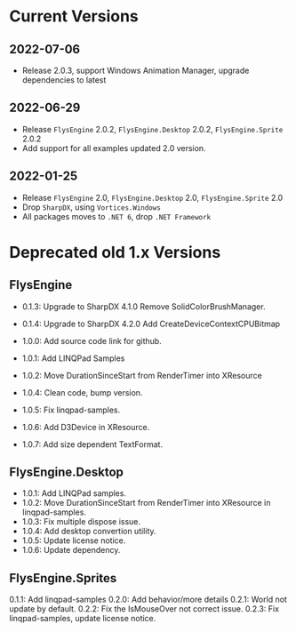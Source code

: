 # Current Versions

## 2022-07-06
* Release 2.0.3, support Windows Animation Manager, upgrade dependencies to latest

## 2022-06-29
* Release `FlysEngine` 2.0.2, `FlysEngine.Desktop` 2.0.2, `FlysEngine.Sprite` 2.0.2
* Add support for all examples updated 2.0 version. 

## 2022-01-25
* Release `FlysEngine` 2.0, `FlysEngine.Desktop` 2.0, `FlysEngine.Sprite` 2.0
* Drop `SharpDX`, using `Vortices.Windows`
* All packages moves to `.NET 6`, drop `.NET Framework`

# Deprecated old 1.x Versions

## FlysEngine
* 0.1.3:
  Upgrade to SharpDX 4.1.0
  Remove SolidColorBrushManager.

* 0.1.4:
  Upgrade to SharpDX 4.2.0
  Add CreateDeviceContextCPUBitmap

* 1.0.0: Add source code link for github.
* 1.0.1: Add LINQPad Samples
* 1.0.2: Move DurationSinceStart from RenderTimer into XResource
* 1.0.4: Clean code, bump version.
* 1.0.5: Fix linqpad-samples.
* 1.0.6: Add D3Device in XResource.
* 1.0.7: Add size dependent TextFormat.

## FlysEngine.Desktop
* 1.0.1: Add LINQPad samples.
* 1.0.2: Move DurationSinceStart from RenderTimer into XResource in linqpad-samples.
* 1.0.3: Fix multiple dispose issue.
* 1.0.4: Add desktop convertion utility.
* 1.0.5: Update license notice.
* 1.0.6: Update dependency.

## FlysEngine.Sprites
0.1.1: Add linqpad-samples
0.2.0: Add behavior/more details
0.2.1: World not update by default.
0.2.2: Fix the IsMouseOver not correct issue.
0.2.3: Fix linqpad-samples, update license notice.